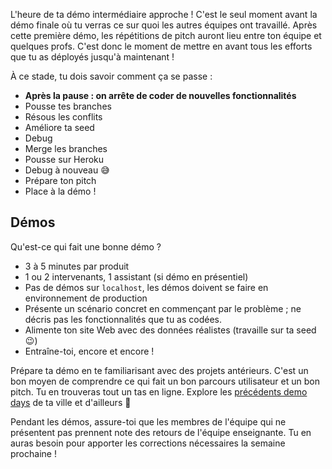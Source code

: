L'heure de ta démo intermédiaire approche ! C'est le seul moment avant la démo finale où tu verras ce sur quoi les autres équipes ont travaillé. Après cette première démo, les répétitions de pitch auront lieu entre ton équipe et quelques profs. C'est donc le moment de mettre en avant tous les efforts que tu as déployés jusqu'à maintenant !

À ce stade, tu dois savoir comment ça se passe :
- **Après la pause : on arrête de coder de nouvelles fonctionnalités**
- Pousse tes branches
- Résous les conflits
- Améliore ta seed
- Debug
- Merge les branches
- Pousse sur Heroku
- Debug à nouveau 😅
- Prépare ton pitch
- Place à la démo !

## Démos

Qu'est-ce qui fait une bonne démo ?
- 3 à 5 minutes par produit
- 1 ou 2 intervenants, 1 assistant (si démo en présentiel)
- Pas de démos sur `localhost`, les démos doivent se faire en environnement de production
- Présente un scénario concret en commençant par le problème ; ne décris pas les fonctionnalités que tu as codées.
- Alimente ton site Web avec des données réalistes (travaille sur ta seed 😉)
- Entraîne-toi, encore et encore !

Prépare ta démo en te familiarisant avec des projets antérieurs. C'est un bon moyen de comprendre ce qui fait un bon parcours utilisateur et un bon pitch. Tu en trouveras tout un tas en ligne.
Explore les [précédents demo days](https://www.youtube.com/playlist?list=PLkbmdtbypn7QvNokOhyxcuK4A_OSky6D5) de ta ville et d'ailleurs 🚀

Pendant les démos, assure-toi que les membres de l'équipe qui ne présentent pas prennent note des retours de l'équipe enseignante. Tu en auras besoin pour apporter les corrections nécessaires la semaine prochaine !
